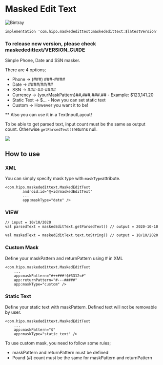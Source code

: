 # Masked Edit Text

![Bintray](https://img.shields.io/bintray/v/hipo/MaskedEditText/com.hipo.maskededittext)

```implementation 'com.hipo.maskededittext:maskededittext:$latestVersion'```

### To release new version, please check maskededittext/VERSION_GUIDE

Simple Phone, Date and SSN masker.

There are 4 options;
* Phone -> (###) ###-####
* Date -> ####/##/##
* SSN -> ###-##-####
* Currency -> {yourMaskPattern}##,###,###.## - Example: $123,141.20
* Static Text -> $... - Now you can set static text
* Custom -> However you want it to be!

** Also you can use it in a TextInputLayout!

To be able to get parsed text, input count must be the same as output count. Otherwise ```getParsedText()```returns null.

![](https://github.com/Hipo/hipo-maskededittext-android/blob/master/maskededittext/src/main/res/raw/demo.gif)

## How to use

### XML
You can simply specify mask type with ```maskType```attribute.
```
<com.hipo.maskededittext.MaskedEditText
        android:id="@+id/maskedEditText"
        ...
        app:maskType="date" />
```

### VIEW

```
// input = 10/10/2020
val parsedText = maskedEditText.getParsedText() // output = 2020-10-10

val maskedText = maskedEditText.text.toString() // output = 10/10/2020
```

### Custom Mask

Define your maskPattern and returnPattern using # in XML

```
<com.hipo.maskededittext.MaskedEditText
    ...
    app:maskPattern="#++###!$#3312s#"
    app:returnPattern="#---#####"
    app:maskType="custom" />
```

### Static Text

Define your static text with maskPattern. Defined text will not be removable by user.

```
<com.hipo.maskededittext.MaskedEditText
    ...
    app:maskPattern="$"
    app:maskType="static_text" />
```

To use custom mask,  you need to follow some rules;
* maskPattern and returnPattern must be defined
* Pound (#) count must be the same for maskPattern and returnPattern
